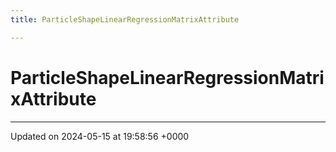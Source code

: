 ```yaml
---
title: ParticleShapeLinearRegressionMatrixAttribute

---
```


# ParticleShapeLinearRegressionMatrixAttribute





-------------------------------

Updated on 2024-05-15 at 19:58:56 +0000